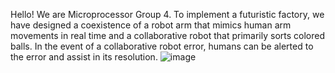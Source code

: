Hello!
We are Microprocessor Group 4.
To implement a futuristic factory, we have designed a coexistence of a robot arm that mimics human arm movements in real time
and a collaborative robot that primarily sorts colored balls.
In the event of a collaborative robot error, humans can be alerted to the error and assist in its resolution.
![image](https://github.com/glorymanu/microprocessor/assets/89052901/2aef6e74-67c8-48f9-8c62-7906995934b3)
